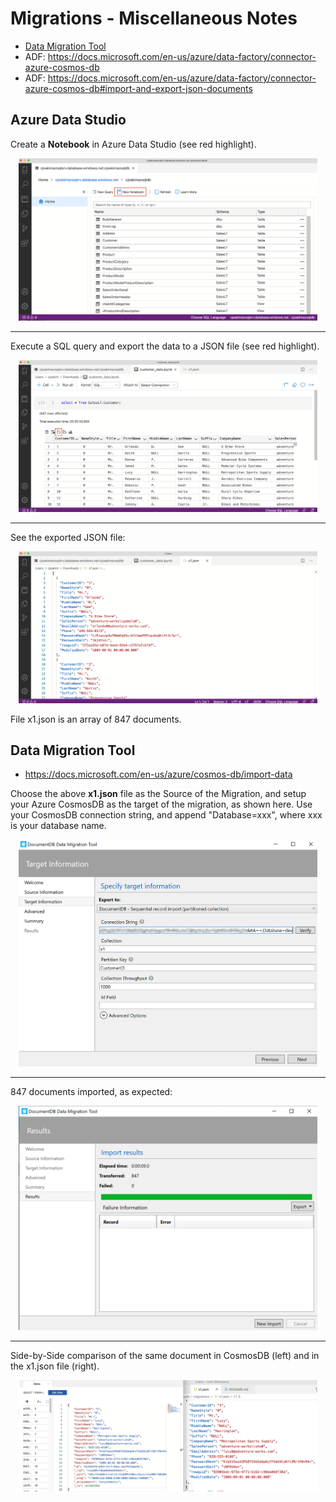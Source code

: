 # Migrations - Miscellaneous Notes

- [Data Migration Tool](https://docs.microsoft.com/en-us/azure/cosmos-db/import-dat)
- ADF: https://docs.microsoft.com/en-us/azure/data-factory/connector-azure-cosmos-db
- ADF: https://docs.microsoft.com/en-us/azure/data-factory/connector-azure-cosmos-db#import-and-export-json-documents

## Azure Data Studio

Create a **Notebook** in Azure Data Studio (see red highlight).

<p align="center"><img src="img/azure-data-studio-create-notebook.png" width="95%"></p>

---

Execute a SQL query and export the data to a JSON file (see red highlight).

<p align="center"><img src="img/azure-data-studio-notebook-query.png" width="95%"></p>

---

See the exported JSON file:

<p align="center"><img src="img/azure-data-studio-notebook-export.png" width="95%"></p>

File x1.json is an array of 847 documents.

## Data Migration Tool

- https://docs.microsoft.com/en-us/azure/cosmos-db/import-data

Choose the above **x1.json** file as the Source of the Migration, and
setup your Azure CosmosDB as the target of the migration, as shown here.
Use your CosmosDB connection string, and append "Database=xxx", where xxx 
is your database name.

<p align="center"><img src="img/dmt-target.png" width="95%"></p>

---

847 documents imported, as expected:

<p align="center"><img src="img/dmt-results.png" width="95%"></p>

---

Side-by-Side comparison of the same document in CosmosDB (left) and in the 
x1.json file (right).

<p align="center"><img src="img/side-by-side-comparison.png" width="95%"></p>

